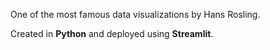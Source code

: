 One of the most famous data visualizations by Hans Rosling.

Created in **Python** and deployed using **Streamlit**.
